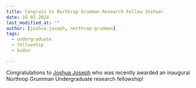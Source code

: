 ```yaml
---
title: Congrats to Northrop Grumman Research Fellow Joshua!
date: 16-02-2024
last_modified_at: ""
author: [joshua-joseph, northrop-grumman]
tags:
  - undergraduate
  - fellowship
  - kudos

---
```


<!-- excerpt start -->
Congratulations to [Joshua Joseph](/DRACO/members/joshua-joseph.html) who was recently awarded an inaugural Northrop Grumman Undergraduate research fellowship!
<!-- excerpt end -->
